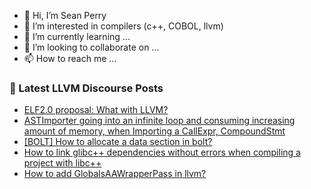 - 👋 Hi, I’m Sean Perry
- 👀 I’m interested in compilers (c++, COBOL, llvm)
- 🌱 I’m currently learning ...
- 💞️ I’m looking to collaborate on ...
- 📫 How to reach me ...

<!---
s66perry/s66perry is a ✨ special ✨ repository because its `README.md` (this file) appears on your GitHub profile.
You can click the Preview link to take a look at your changes.
--->
### 📕 Latest LLVM Discourse Posts

<!-- DISCOURSE-LLVM:START -->
- [ELF2.0 proposal: What with LLVM?](https://discourse.llvm.org/t/elf2-0-proposal-what-with-llvm/84454#post_2)
- [ASTImporter going into an infinite loop and consuming increasing amount of memory, when Importing a CallExpr, CompoundStmt](https://discourse.llvm.org/t/astimporter-going-into-an-infinite-loop-and-consuming-increasing-amount-of-memory-when-importing-a-callexpr-compoundstmt/84461#post_1)
- [[BOLT] How to allocate a data section in bolt?](https://discourse.llvm.org/t/bolt-how-to-allocate-a-data-section-in-bolt/84460#post_1)
- [How to link glibc++ dependencies without errors when compiling a project with libc++](https://discourse.llvm.org/t/how-to-link-glibc-dependencies-without-errors-when-compiling-a-project-with-libc/84456#post_2)
- [How to add GlobalsAAWrapperPass in llvm?](https://discourse.llvm.org/t/how-to-add-globalsaawrapperpass-in-llvm/84457#post_1)
<!-- DISCOURSE-LLVM:END -->
